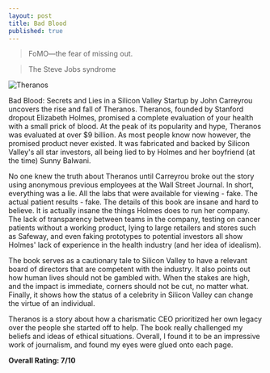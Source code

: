 ```yaml
---
layout: post
title: Bad Blood
published: true
---
```

> FoMO—the fear of missing out.

> The Steve Jobs syndrome

![Theranos](https://techcrunch.com/wp-content/uploads/2016/08/screen-shot-2016-08-04-at-10-54-24-am.png)

Bad Blood: Secrets and Lies in a Silicon Valley Startup by John Carreyrou uncovers the rise and fall of Theranos. Theranos, founded by Stanford dropout Elizabeth Holmes, promised a complete evaluation of your health with a small prick of blood. At the peak of its popularity and hype, Theranos was evaluated at over $9 billion. As most people know now however, the promised product never existed. It was fabricated and backed by Silicon Valley's all star investors, all being lied to by Holmes and her boyfriend (at the time) Sunny Balwani.

No one knew the truth about Theranos until Carreyrou broke out the story using anonymous previous employees at the Wall Street Journal. In short, everything was a lie. All the labs that were available for viewing - fake. The actual patient results - fake. The details of this book are insane and hard to believe. It is actually insane the things Holmes does to run her company. The lack of transparency between teams in the company, testing on cancer patients without a working product, lying to large retailers and stores such as Safeway, and even faking prototypes to potential investors all show Holmes' lack of experience in the health industry (and her idea of idealism).

The book serves as a cautionary tale to Silicon Valley to have a relevant board of directors that are competent with the industry. It also points out how human lives should not be gambled with. When the stakes are high, and the impact is immediate, corners should not be cut, no matter what. Finally, it shows how the status of a celebrity in Silicon Valley can change the virtue of an individual.

Theranos is a story about how a charismatic CEO prioritized her own legacy over the people she started off to help. The book really challenged my beliefs and ideas of ethical situations. Overall, I found it to be an impressive work of journalism, and found my eyes were glued onto each page.

**Overall Rating: 7/10**
